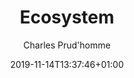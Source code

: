 ---
author: "Charles Prud'homme"
date : 2019-11-14T13:37:46+01:00
title : "Ecosystem"
Description : ""
Categories : ["",""]
Tags : ["",""]
resources : []
slug : ""
draft: true
toc: true
--- 